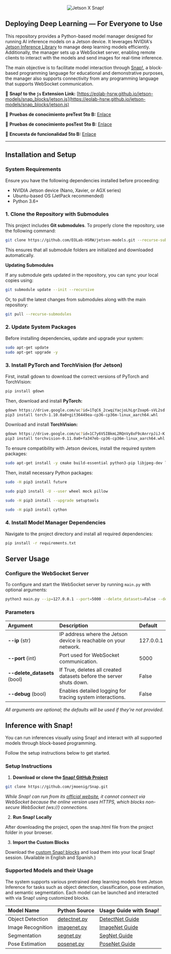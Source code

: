 <p align="center">
  <img src="https://github.com/user-attachments/assets/c9056f44-5639-41bb-b2b1-2473cf0680e9" alt="Jetson X Snap!" />
</p>

## Deploying Deep Learning — For Everyone to Use

This repository provides a Python-based model manager designed for running AI inference models on a Jetson device. It leverages NVIDIA's [Jetson Inference Library](https://github.com/dusty-nv/jetson-inference) to manage deep learning models efficiently. Additionally, the manager sets up a WebSocket server, enabling remote clients to interact with the models and send images for real-time inference.

The main objective is to facilitate model interaction through [Snap!](https://snap.berkeley.edu/), a block-based programming language for educational and demonstrative purposes, the manager also supports connectivity from any programming language that supports WebSocket communication.

🔗 **Snap! to the `js` Extension Link:** [https://eolab-hsrw.github.io/jetson-models/snap_blocks/jetson.js](https://eolab-hsrw.github.io/jetson-models/snap_blocks/jetson.js)

🔗 **Pruebas de conocimiento preTest 5to B:** [Enlace](https://docs.google.com/forms/d/e/1FAIpQLSec76B3_7rMegAj_ptxsbGqMXJY9vsZeZF19iO0GA8QigUCbg/viewform?usp=header)

🔗 **Pruebas de conocimiento posTest 5to B:** [Enlace](https://docs.google.com/forms/d/e/1FAIpQLSdp5bRcrpLyuO0i6UCrwxLf5TGHCtM8yHE73QqVWQsIlVoe4Q/viewform?usp=header)

🔗 **Encuesta de funcionalidad 5to B:** [Enlace](https://docs.google.com/forms/d/e/1FAIpQLSdw1aE7ojKnWcKHoZk_pn780lpWEQSRoh0mGmSfyVoiomyYwA/viewform?usp=header)

---

## Installation and Setup

### System Requirements
Ensure you have the following dependencies installed before proceeding:
- NVIDIA Jetson device (Nano, Xavier, or AGX series)
- Ubuntu-based OS (JetPack recommended)
- Python 3.6+

### 1. Clone the Repository with Submodules

This project includes **Git submodules**. To properly clone the repository, use the following command:

```sh
git clone https://github.com/EOLab-HSRW/jetson-models.git --recurse-submodules
```

This ensures that all submodule folders are initialized and downloaded automatically.

**Updating Submodules**

If any submodule gets updated in the repository, you can sync your local copies using:

```sh
git submodule update --init --recursive
```

Or, to pull the latest changes from submodules along with the main repository:

```sh
git pull --recurse-submodules
```

### 2. Update System Packages

Before installing dependencies, update and upgrade your system:

```sh
sudo apt-get update
sudo apt-get upgrade -y
```

### 3. Install PyTorch and TorchVision (for Jetson)

First, install gdown to download the correct versions of PyTorch and TorchVision:

```sh
pip install gdown

```

Then, download and install **PyTorch:**

```sh
gdown https://drive.google.com/uc?id=1TqC6_2cwqiYacjoLhLgrZoap6-sVL2sd
pip3 install torch-1.10.0a0+git36449ea-cp36-cp36m-linux_aarch64.whl
```

Download and install **TorchVision:**

```sh
gdown https://drive.google.com/uc?id=1C7y6VSIBkmL2RQnVy8xF9cAnrrpJiJ-K
pip3 install torchvision-0.11.0a0+fa347eb-cp36-cp36m-linux_aarch64.whl
```

To ensure compatibility with Jetson devices, install the required system packages:

```sh
sudo apt-get install -y cmake build-essential python3-pip libjpeg-dev libopenblas-dev libopenmpi-dev libomp-dev
```

Then, install necessary Python packages:

```sh
sudo -H pip3 install future
```

```sh
sudo pip3 install -U --user wheel mock pillow
```

```sh
sudo -H pip3 install --upgrade setuptools
```

```sh
sudo -H pip3 install cython
```

### 4. Install Model Manager Dependencies

Navigate to the project directory and install all required dependencies:

```sh
pip install -r requirements.txt
```

## Server Usage

### Configure the WebSocket Server

To configure and start the WebSocket server by running `main.py` with optional arguments:

```bash
python3 main.py --ip=127.0.0.1 --port=5000 --delete_datasets=False --debug=False
```

### Parameters

| Argument                     | Description                                                         | Default   |
|:-----------------------------|:--------------------------------------------------------------------|:----------|
| **--ip** (str)               | IP address where the Jetson device is reachable on your network.    | 127.0.0.1 |
| **--port** (int)             | Port used for WebSocket communication.                              | 5000      |
| **--delete_datasets** (bool) | If True, deletes all created datasets before the server shuts down. | False     |
| **--debug** (bool)           | Enables detailed logging for tracing system interactions.           | False     |

*All arguments are optional; the defaults will be used if they’re not provided.*

## Inference with Snap!

You can run inferences visually using Snap! and interact with all supported models through block-based programming.  

Follow the setup instructions below to get started.

### Setup Instructions

1. **Download or clone the [Snap! GitHub Project](https://github.com/jmoenig/Snap)**

```bash
git clone https://github.com/jmoenig/Snap.git
```

*While Snap! can run from its [official website](https://snap.berkeley.edu/), it cannot connect via WebSocket because the online version uses HTTPS, which blocks non-secure WebSocket (ws://) connections.*

2. **Run Snap! Locally**

After downloading the project, open the snap.html file from the project folder in your browser.

3. **Import the Custom Blocks**

Download the [custom Snap! blocks](snap_blocks/) and load them into your local Snap! session.
(Available in English and Spanish.)

### Supported Models and their Usage

The system supports various pretrained deep learning models from Jetson Inference for tasks such as object detection, classification, pose estimation, and semantic segmentation. Each model can be launched and interacted with via Snap! using customized blocks.

| Model Name          | Python Source                       | Usage Guide with Snap!                           | 
|:--------------------|:------------------------------------|:------------------------------------------------ | 
| Object Detection    | [detectnet.py](models/detectnet.py) | [DetectNet Guide](docs/usage_guide_detectnet.md) |
| Image Recognition   | [imagenet.py](models/imagenet.py)   | [ImageNet Guide](docs/usage_guide_imagenet.md)   |
| Segmentation        | [segnet.py](models/segnet.py)       | [SegNet Guide](docs/usage_guide_segnet.md)       |
| Pose Estimation     | [posenet.py](models/posenet.py)     | [PoseNet Guide](docs/usage_guide_posenet.md)     |

